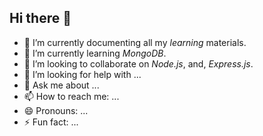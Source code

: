 ## Hi there 👋



- 🔭 I’m currently documenting all my *learning* materials.
- 🌱 I’m currently learning *MongoDB*.
- 👯 I’m looking to collaborate on *Node.js*, and, *Express.js*.
- 🤔 I’m looking for help with ...
- 💬 Ask me about ...
- 📫 How to reach me: ...
- 😄 Pronouns: ...
- ⚡ Fun fact: ...
